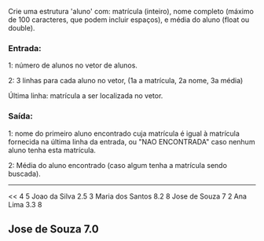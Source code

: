 Crie uma estrutura 'aluno' com: matrícula (inteiro), nome completo (máximo de 100 caracteres, que podem incluir espaços), e média do aluno (float ou double).

### Entrada:

1: número de alunos no vetor de alunos.

2: 3 linhas para cada aluno no vetor, (1a a matrícula, 2a nome, 3a média)

Última linha: matrícula a ser localizada no vetor.

### Saída:

1: nome do primeiro aluno encontrado cuja matrícula é igual à matrícula fornecida na última linha da entrada, ou "NAO ENCONTRADA" caso nenhum aluno tenha esta matrícula.

2: Média do aluno encontrado (caso algum tenha a matrícula sendo buscada).

----------------
<<
4
5
Joao da Silva
2.5
3
Maria dos Santos
8.2
8
Jose de Souza
7
2
Ana Lima
3.3
8

>>
Jose de Souza
7.0
-------------------
```c

```

